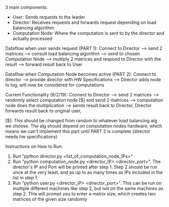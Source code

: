 3 main components:
- User: Sends requests to the leader
- Director: Receives requests and forwards request depending on load balancing algorithm
- Computation Node: Where the  computation is sent to by the director and actually processed

Dataflow when user sends request (PART 1):
Connect to Director –> send 2 matrices –> consult load balancing algorithm –> send to chosen Computation Node –> multiply 2 matrices and respond to Director with the result –> forward result back to User

Dataflow when Computation Node becomes active (PART 2):
Connect to director –> provide director with HW Specifications –> Director adds node to log, will now be considered for computations


Current Functionality (6/2/19):
Connect to Director –> send 2 matrices –> randomly select computation node [$] and send 2 matrices –> computation node does the multiplication –> sends result back to Director, Director forwards result back to original user,

[$]: This should be changed from random to whatever load balancing alg we choose. The alg should depend on computation nodes hardware, which means we can't implement this part until PART 2 is complete (director needs hw specifications)

Instructions on How to Run:
1) Run "python director.py <list_of_computation_node_IPs>"
2) Run "python computation_node.py <director_IP> <director_port>". The director's IP and Port will be printed after step 1. Step 2 should be run once at the very least, and as up to as many times as IPs included in the list in step 1.
3) Run "python user.py <director_IP> <director_port>". This can be run on multiple different machines like step 2, but not on the same machines as step 2. This will prompt you to enter a matrix size, which creates two matrices of the given size randomly
